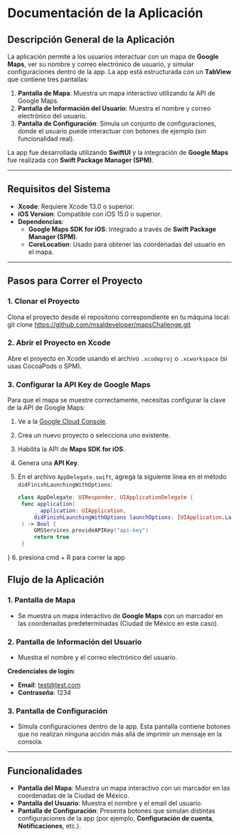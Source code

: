 # Documentación de la Aplicación

## Descripción General de la Aplicación

La aplicación permite a los usuarios interactuar con un mapa de **Google Maps**, ver su nombre y correo electrónico de usuario, y simular configuraciones dentro de la app. La app está estructurada con un **TabView** que contiene tres pantallas:

1. **Pantalla de Mapa**: Muestra un mapa interactivo utilizando la API de Google Maps.
2. **Pantalla de Información del Usuario**: Muestra el nombre y correo electrónico del usuario.
3. **Pantalla de Configuración**: Simula un conjunto de configuraciones, donde el usuario puede interactuar con botones de ejemplo (sin funcionalidad real).

La app fue desarrollada utilizando **SwiftUI** y la integración de **Google Maps** fue realizada con **Swift Package Manager (SPM)**.

---

## Requisitos del Sistema

- **Xcode**: Requiere Xcode 13.0 o superior.
- **iOS Version**: Compatible con iOS 15.0 o superior.
- **Dependencias**:
  - **Google Maps SDK for iOS**: Integrado a través de **Swift Package Manager (SPM)**.
  - **CoreLocation**: Usado para obtener las coordenadas del usuario en el mapa.

---

## Pasos para Correr el Proyecto

### 1. Clonar el Proyecto
Clona el proyecto desde el repositorio correspondiente en tu máquina local:
git clone https://github.com/msaldeveloper/mapsChallenge.git

### 2. Abrir el Proyecto en Xcode
Abre el proyecto en Xcode usando el archivo `.xcodeproj` o `.xcworkspace` (si usas CocoaPods o SPM).

### 3. Configurar la API Key de Google Maps
Para que el mapa se muestre correctamente, necesitas configurar la clave de la API de Google Maps:

1. Ve a la [Google Cloud Console](https://console.cloud.google.com/).
2. Crea un nuevo proyecto o selecciona uno existente.
3. Habilita la API de **Maps SDK for iOS**.
4. Genera una **API Key**.
5. En el archivo `AppDelegate.swift`, agrega la siguiente línea en el método `didFinishLaunchingWithOptions`:

   ```swift
   class AppDelegate: UIResponder, UIApplicationDelegate {
    func application(
        _ application: UIApplication,
        didFinishLaunchingWithOptions launchOptions: [UIApplication.LaunchOptionsKey: Any]?
    ) -> Bool {
        GMSServices.provideAPIKey("api-key")
        return true
    }
}
6. presiona cmd + R para correr la app

## Flujo de la Aplicación

### 1. Pantalla de Mapa
- Se muestra un mapa interactivo de **Google Maps** con un marcador en las coordenadas predeterminadas (Ciudad de México en este caso).

### 2. Pantalla de Información del Usuario
- Muestra el nombre y el correo electrónico del usuario.

**Credenciales de login:**
- **Email**: test@test.com
- **Contraseña**: 1234

### 3. Pantalla de Configuración
- Simula configuraciones dentro de la app. Esta pantalla contiene botones que no realizan ninguna acción más allá de imprimir un mensaje en la consola.

---

## Funcionalidades

- **Pantalla del Mapa**: Muestra un mapa interactivo con un marcador en las coordenadas de la Ciudad de México.
- **Pantalla del Usuario**: Muestra el nombre y el email del usuario.
- **Pantalla de Configuración**: Presenta botones que simulan distintas configuraciones de la app (por ejemplo, **Configuración de cuenta**, **Notificaciones**, etc.).

    


